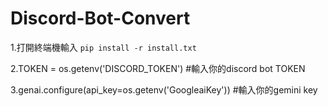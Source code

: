 # Discord-Bot-Convert
1.打開終端機輸入 `pip install -r install.txt`

2.TOKEN = os.getenv('DISCORD_TOKEN')                #輸入你的discord bot TOKEN

3.genai.configure(api_key=os.getenv('GoogleaiKey')) #輸入你的gemini key
```python

```
